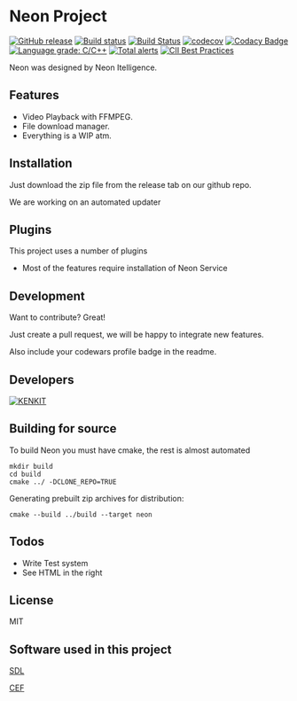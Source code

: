 # Neon Project

[![GitHub release](https://img.shields.io/github/release/kenkit/neon.svg)](https://github.com/kenkit/neon/releases/latest)
[![Build status](https://ci.appveyor.com/api/projects/status/dapr240j1ignrsrl?svg=true)](https://ci.appveyor.com/project/kenkit/neon)
[![Build Status](https://travis-ci.org/kenkit/neon.svg?branch=master)](https://travis-ci.org/kenkit/neon)
[![codecov](https://codecov.io/gh/kenkit/neon/branch/master/graph/badge.svg)](https://codecov.io/gh/kenkit/neon)
[![Codacy Badge](https://api.codacy.com/project/badge/Grade/5790aa30048346f99e3342b84a2fec8a)](https://app.codacy.com/app/kenkit/neon?utm_source=github.com&utm_medium=referral&utm_content=kenkit/neon&utm_campaign=Badge_Grade_Dashboard)
[![Language grade: C/C++](https://img.shields.io/lgtm/grade/cpp/g/kenkit/neon.svg?logo=lgtm&logoWidth=18)](https://lgtm.com/projects/g/kenkit/neon/context:cpp)
[![Total alerts](https://img.shields.io/lgtm/alerts/g/kenkit/neon.svg?logo=lgtm&logoWidth=18)](https://lgtm.com/projects/g/kenkit/neon/alerts/)
[![CII Best Practices](https://bestpractices.coreinfrastructure.org/projects/2473/badge)](https://bestpractices.coreinfrastructure.org/projects/2473)

Neon was designed by Neon Itelligence.

## Features

-   Video Playback with FFMPEG.
-   File download manager.
-   Everything is a WIP atm.

## Installation

Just download the zip file from the release tab on our github repo.

We are working on an automated updater

## Plugins

This project uses a number of plugins

-   Most of the features require installation of Neon Service 

## Development

Want to contribute? Great!

Just create a pull request, we will be happy to integrate new features.

Also include your codewars profile badge  in the readme.

## Developers

[![KENKIT](https://www.codewars.com/users/kenkit/badges/large)](https://www.codewars.com/users/kenkit)

## Building for source

To build Neon you must have cmake, the rest is almost automated

    mkdir build
    cd build
    cmake ../ -DCLONE_REPO=TRUE

Generating prebuilt zip archives for distribution:

    cmake --build ../build --target neon

## Todos

-   Write Test system
-   See HTML in the right

## License

MIT

## Software used in this project

   [SDL](https://hg.libsdl.org/SDL)

   [CEF](https://bitbucket.org/chromiumembedded/cef)
